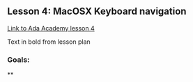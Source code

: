 ## Lesson 4: MacOSX Keyboard navigation

[Link to Ada Academy lesson 4](https://github.com/Ada-Developers-Academy/jump-start/tree/master/preparing-to-code/keyboard-navigation)

Text in bold from lesson plan 

### Goals:
**
